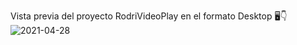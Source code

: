 Vista previa del proyecto RodriVideoPlay en el formato Desktop 🖥👇![2021-04-28](https://user-images.githubusercontent.com/46611601/116465848-26f89580-a844-11eb-89ec-d7984fa808c2.png)
